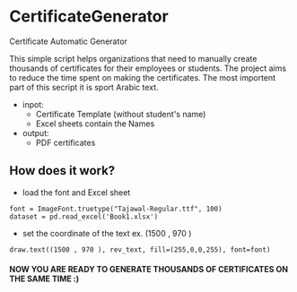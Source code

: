# CertificateGenerator
Certificate Automatic Generator

This simple script helps organizations that need to manually create thousands of certificates for their employees or students. The project aims to reduce the time spent on making the certificates. The most importent part of this secript it is sport Arabic text.

- inpot:
  - Certificate Template (without student's name)
  - Excel sheets contain the Names
- output:
  - PDF certificates

## How does it work?
- load the font and Excel sheet
``` 
font = ImageFont.truetype("Tajawal-Regular.ttf", 100)
dataset = pd.read_excel('Book1.xlsx')
```
- set the coordinate of the text 
ex. (1500 , 970 )
```
draw.text((1500 , 970 ), rev_text, fill=(255,0,0,255), font=font)
```

#### NOW YOU ARE READY TO GENERATE THOUSANDS OF CERTIFICATES ON THE SAME TIME :)

 
